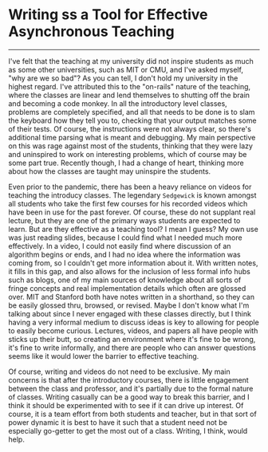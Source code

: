 # Writing ss a Tool for Effective Asynchronous Teaching

---

I've felt that the teaching at my university did not inspire students as much as some other
universities, such as MIT or CMU, and I've asked myself, "why are we so bad"? As you can tell, I
don't hold my university in the highest regard. I've attributed this to the "on-rails" nature of
the teaching, where the classes are linear and lend themselves to shutting off the brain and
becoming a code monkey. In all the introductory level classes, problems are completely
specified, and all that needs to be done is to slam the keyboard how they tell you to, checking
that your output matches some of their tests. Of course, the instructions were not always clear,
so there's additional time parsing what is meant and debugging. My main perspective on this was
rage against most of the students, thinking that they were lazy and uninspired to work on
interesting problems, which of course may be some part true. Recently though, I had a change of
heart, thinking more about how the classes are taught may uninspire the students.

Even prior to the pandemic, there has been a heavy reliance on videos for teaching the introducy
classes. The legendary `Sedgewick` is known amongst all students who take the first few courses
for his recorded videos which have been in use for the past forever. Of course, these do not
supplant real lecture, but they are one of the primary ways students are expected to learn.
But are they effective as a teaching tool? I mean I guess? My own use was just reading slides,
because I could find what I needed much more effectively. In a video, I could not easily find
where discussion of an algorithm begins or ends, and I had no idea where the information was
coming from, so I couldn't get more information about it. With written notes, it fills in this
gap, and also allows for the inclusion of less formal info hubs such as blogs, one of my main
sources of knowledge about all sorts of fringe concepts and real implementation details which
often are glossed over. MIT and Stanford both have notes written in a shorthand, so they can be
easily glossed thru, browsed, or revised. Maybe I don't know what I'm talking about since I
never engaged with these classes directly, but I think having a very informal medium to discuss
ideas is key to allowing for people to easily become curious. Lectures, videos, and papers all
have people with sticks up their butt, so creating an environment where it's fine to be wrong,
it's fine to write informally, and there are people who can answer questions seems like it would
lower the barrier to effective teaching.

Of course, writing and videos do not need to be exclusive. My main concerns is that after the
introductory courses, there is little engagement between the class and professor, and it's
partially due to the formal nature of classes. Writing casually can be a good way to break this
barrier, and I think it should be experimented with to see if it can drive up interest. Of
course, it is a team effort from both students and teacher, but in that sort of power dynamic
it is best to have it such that a student need not be especially go-getter to get the most out
of a class. Writing, I think, would help.
